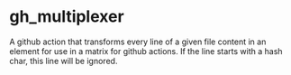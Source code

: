 # gh_multiplexer

A github action that transforms every line of a given file content in an element for use in a matrix for github actions.
If the line starts with a hash char, this line will be ignored.
